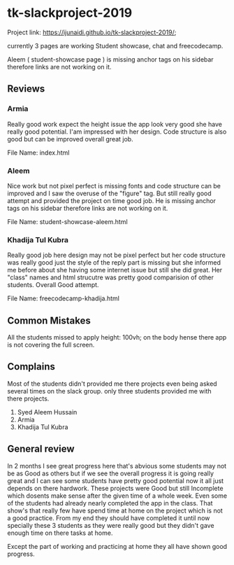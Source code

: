 # tk-slackproject-2019

Project link: https://ijunaidi.github.io/tk-slackproject-2019/;

currently 3 pages are working Student showcase, chat and freecodecamp.

Aleem ( student-showcase page ) is missing anchor tags on his sidebar therefore links are not working on it. 

## Reviews

### Armia
Really good work expect the height issue the app look very good she have really good potential. I'am impressed with her design.
Code structure is also good but can be improved overall great job.

File Name: index.html

### Aleem

Nice work but not pixel perfect is missing fonts and code structure can be improved and I saw the overuse of the "figure" tag.
But still really good attempt and provided the project on time good job. He is missing anchor tags on his sidebar therefore links are not working on it. 

File Name: student-showcase-aleem.html

### Khadija Tul Kubra

Really good job here design may not be pixel perfect but her code structure was really good just the style of the reply part is missing
but she informed me before about she having some internet issue but still she did great.
Her "class" names and html strucutre was pretty good comparision of other students. Overall Good attempt.

File Name: freecodecamp-khadija.html


## Common Mistakes

All the students missed to apply height: 100vh; on the body hense there app is not covering the full screen.

## Complains

Most of the students didn't provided me there projects even being asked several times on the slack group.
only three students provided me with there projects.

1. Syed Aleem Hussain
2. Armia
3. Khadija Tul Kubra

## General review

In 2 months I see great progress here that's abvious some students may not be as Good as others but if we see the overall progress
it is going really great and I can see some students have pretty good potential now it all just depends on there hardwork.
These projects were Good but still Incomplete which dosents make sense after the given time of a whole week.
Even some of the students had already nearly completed the app in the class.
That show's that really few have spend time at home on the project which is not a good practice.
From my end they should have completed it until now specially these 3 students as they were really good but they didn't gave 
enough time on there tasks at home.

Except the part of working and practicing at home they all have shown good progress.
  
